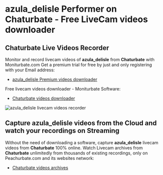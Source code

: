 # azula_delisle Performer on Chaturbate - Free LiveCam videos downloader

## Chaturbate Live Videos Recorder

Monitor and record livecam videos of **azula_delisle** from **Chaturbate** with Moniturbate.com
Get a premium trial for free by just and only registering with your Email address:
* [azula_delisle Premium videos downloader](https://moniturbate.com/request-demo-licence-key.html)

Free livecam videos downloader - Moniturbate Software:
* [Chaturbate videos downloader](https://moniturbate.com/moniturbate-download-software.html)

![azula_delisle livecam videos recorder](https://peachurnet.com/templates/moniturbate-software.png)


## Capture azula_delisle videos from the Cloud and watch your recordings on Streaming

Without the need of downloading a software, capture **azula_delisle** livecam videos from **Chaturbate** 100% online.
Watch Livecam archives from **Chaturbate** unlimitedly from thousands of existing recordings, only on Peachurbate.com and its websites network:
* [Chaturbate videos archives](https://peachurnet.com/)
